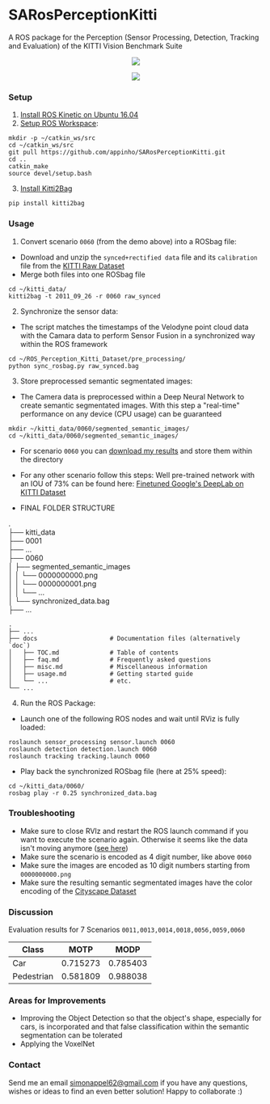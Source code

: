 SARosPerceptionKitti
=================

A ROS package for the Perception (Sensor Processing, Detection, Tracking and Evaluation) of the KITTI Vision Benchmark Suite 

<p align="center">
  <img src="./videos/semantic.gif">
</p>

<p align="center">
  <img src="./videos/rviz.gif">
</p>

### Setup

1) [Install ROS Kinetic on Ubuntu 16.04](http://wiki.ros.org/kinetic/Installation/Ubuntu)
2) [Setup ROS Workspace](http://wiki.ros.org/catkin/Tutorials/create_a_workspace):  
```
mkdir -p ~/catkin_ws/src  
cd ~/catkin_ws/src  
git pull https://github.com/appinho/SARosPerceptionKitti.git  
cd ..  
catkin_make  
source devel/setup.bash  
```

3) [Install Kitti2Bag](https://github.com/tomas789/kitti2bag)

```
pip install kitti2bag
```

### Usage

1) Convert scenario `0060` (from the demo above) into a ROSbag file:  

* Download and unzip the `synced+rectified data` file and its `calibration` file from the [KITTI Raw Dataset](http://www.cvlibs.net/datasets/kitti/raw_data.php)
* Merge both files into one ROSbag file

```
cd ~/kitti_data/
kitti2bag -t 2011_09_26 -r 0060 raw_synced
```

2) Synchronize the sensor data:  

* The script matches the timestamps of the Velodyne point cloud data with the Camara data to perform Sensor Fusion in a synchronized way within the ROS framework 
```
cd ~/ROS_Perception_Kitti_Dataset/pre_processing/
python sync_rosbag.py raw_synced.bag
```

3) Store preprocessed semantic segmentated images:  

* The Camera data is preprocessed within a Deep Neural Network to create semantic segmentated images. With this step a "real-time" performance on any device (CPU usage) can be guaranteed

```
mkdir ~/kitti_data/0060/segmented_semantic_images/
cd ~/kitti_data/0060/segmented_semantic_images/
```

* For scenario `0060` you can [download my results](https://drive.google.com/file/d/1ihGnk5x9OlzF4X-YJXFsKB8rYSLyo0YF/view?usp=sharing) and store them within the directory

* For any other scenario follow this steps: Well pre-trained network with an IOU of 73% can be found here: [Finetuned Google's DeepLab on KITTI Dataset](https://github.com/hiwad-aziz/kitti_deeplab)

* FINAL FOLDER STRUCTURE

.  
├── kitti_data  
    ├── 0001  
        ├── ...  
        ├── 0060  
        │   ├── segmented_semantic_images  
        │   │   └── 0000000000.png  
        │   │   └── 0000000001.png  
        │   │   └── ...  
        │   └── synchronized_data.bag  
        ├── ...  
        
    .
    ├── ...
    ├── docs                    # Documentation files (alternatively `doc`)
    │   ├── TOC.md              # Table of contents
    │   ├── faq.md              # Frequently asked questions
    │   ├── misc.md             # Miscellaneous information
    │   ├── usage.md            # Getting started guide
    │   └── ...                 # etc.
    └── ...
        

4) Run the ROS Package:  

* Launch one of the following ROS nodes and wait until RViz is fully loaded:  

```
roslaunch sensor_processing sensor.launch 0060
roslaunch detection detection.launch 0060
roslaunch tracking tracking.launch 0060
```

* Play back the synchronized ROSbag file (here at 25% speed):  

```
cd ~/kitti_data/0060/
rosbag play -r 0.25 synchronized_data.bag
```

### Troubleshooting

* Make sure to close RVIz and restart the ROS launch command if you want to execute the scenario again. Otherwise it seems like the data isn't moving anymore ([see here](https://github.com/appinho/SARosPerceptionKitti/issues/7))
* Make sure the scenario is encoded as 4 digit number, like above `0060`
* Make sure the images are encoded as 10 digit numbers starting from `0000000000.png`
* Make sure the resulting semantic segmentated images have the color encoding of the [Cityscape Dataset](https://www.cityscapes-dataset.com/examples/)

### Discussion

Evaluation results for 7 Scenarios `0011,0013,0014,0018,0056,0059,0060`

| Class        |  MOTP   |  MODP   |
| ------------ |:-------:|:-------:|
| Car          | 0.715273| 0.785403|
| Pedestrian   | 0.581809| 0.988038|

### Areas for Improvements

* Improving the Object Detection so that the object's shape, especially for cars, is incorporated and that false classification within the semantic segmentation can be tolerated
* Applying the VoxelNet

### Contact

Send me an email simonappel62@gmail.com if you have any questions, wishes or ideas to find an even better solution! Happy to collaborate :)

<!--
## Evaluation for 7 Scenarios 0011,0013,0014,0018,0056,0059,0060

| Class        | MOTA    | MOTP    |  MOTAL  |    MODA |    MODP |
| ------------ |:-------:|:-------:|:-------:|:-------:|:-------:|
| CAR          | 0.250970| 0.715273| 0.274552| 0.274903| 0.785403|
| PEDESTRIAN   |-0.015038| 0.581809|-0.015038|-0.015038| 0.988038|


[157, 154, 280, 306, 378, 1283, 17]
[64, 10, 10, 72, 11, 196, 0]
[39, 75, 120, 39, 33, 569, 0]

[8, 0, 1, 0, 4, 18, 18]
[3, 0, 2, 0, 0, 52, 0]
[172, 0, 63, 0, 25, 177, 46]

## Pipeline

### 1a) Sensor Fusion: Velodyne Point Cloud Processing

* [Ground extraction & Free space estimation](http://wiki.ros.org/but_velodyne_proc)

### 1b) Sensor Fusion: Raw Image Processing

* [Semantic segmentation](https://github.com/martinkersner/train-DeepLab)

### 1c) Sensor Fusion: Mapping Point Cloud and Image

### 2 Detection: DBSCAN Clustering

### 3 Tracking: UKF Tracker

-->
